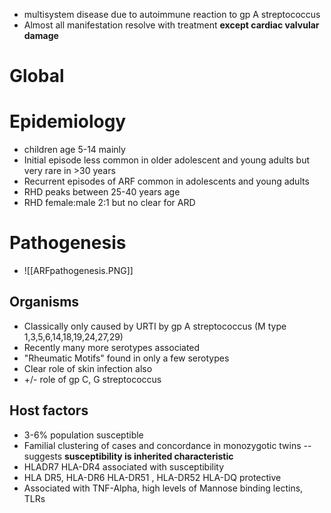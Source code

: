 - multisystem disease due to autoimmune reaction to gp A streptococcus
- Almost all manifestation resolve with treatment **except cardiac valvular damage**
# Global 
# Epidemiology
- children age 5-14 mainly
- Initial episode less common in older adolescent and young adults but very rare in >30 years
- Recurrent episodes of ARF common in adolescents and young adults
- RHD peaks between 25-40 years age 
- RHD female:male 2:1 but no clear for ARD 
# Pathogenesis
- ![[ARFpathogenesis.PNG]]
## Organisms
- Classically only caused by URTI by gp A streptococcus (M type 1,3,5,6,14,18,19,24,27,29)
- Recently many more serotypes associated
- "Rheumatic Motifs" found in only a few serotypes
- Clear role of skin infection also 
- +/- role of gp C, G streptococcus
## Host factors
- 3-6% population susceptible
- Familial clustering of cases and concordance in monozygotic twins -- suggests **susceptibility is inherited characteristic** 
- HLADR7 HLA-DR4 associated with susceptibility
- HLA DR5, HLA-DR6 HLA-DR51 , HLA-DR52 HLA-DQ protective 
- Associated with TNF-Alpha, high levels of Mannose binding lectins, TLRs 